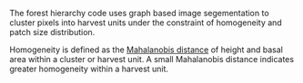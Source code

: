The forest hierarchy code uses graph based image segementation to cluster pixels into harvest units under the constraint of homogeneity and patch size distribution.

Homogeneity is defined as the [Mahalanobis distance](https://en.wikipedia.org/wiki/Mahalanobis_distance) of height and basal area within a cluster or harvest unit. A small Mahalanobis distance indicates greater homogeneity within a harvest unit.
